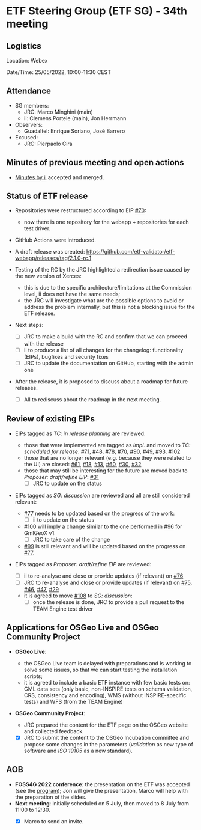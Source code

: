 # ETF Steering Group (ETF SG) - 34th meeting

## Logistics

Location: Webex

Date/Time: 25/05/2022, 10:00-11:30 CEST

## Attendance

- SG members:
  - JRC: Marco Minghini (main)
  - ii: Clemens Portele (main), Jon Herrmann
- Observers:
  - Guadaltel: Enrique Soriano, José Barrero
- Excused:
  - JRC: Pierpaolo Cira

## Minutes of previous meeting and open actions

- [Minutes by ii](https://github.com/etf-validator/governance/blob/master/Meetings/SG/20220419.md) accepted and merged.

## Status of ETF release

- Repositories were restructured according to EIP [#70](https://github.com/etf-validator/governance/issues/70):
  - now there is one repository for the webapp + repositories for each test driver.

- GitHub Actions were introduced.

- A draft release was created: https://github.com/etf-validator/etf-webapp/releases/tag/2.1.0-rc.1

- Testing of the RC by the JRC highlighted a redirection issue caused by the new version of Xerces:
  - this is due to the specific architecture/limitations at the Commission level, ii does not have the same needs;
  - the JRC will investigate what are the possible options to avoid or address the problem internally, but this is not a blocking issue for the ETF release.

- Next steps:
  - [ ] JRC to make a build with the RC and confirm that we can proceed with the release
  - [ ] ii to produce a list of all changes for the changelog: functionality (EIPs), bugfixes and security fixes
  - [ ] JRC to update the documentation on GitHub, starting with the admin one
  
- After the release, it is proposed to discuss about a roadmap for future releases.
  - [ ] All to rediscuss about the roadmap in the next meeting.
  
## Review of existing EIPs

- EIPs tagged as _TC: in release planning_ are reviewed:
  - those that were implemented are tagged as _Impl._ and moved to _TC: scheduled for release_: [#71](https://github.com/etf-validator/governance/issues/71), [#48](https://github.com/etf-validator/governance/issues/48), [#78](https://github.com/etf-validator/governance/issues/78), [#70](https://github.com/etf-validator/governance/issues/70), [#90](https://github.com/etf-validator/governance/issues/90), [#49](https://github.com/etf-validator/governance/issues/49), [#93](https://github.com/etf-validator/governance/issues/93), [#102](https://github.com/etf-validator/governance/issues/102)
  - those that are no longer relevant (e.g. because they were related to the UI) are closed: [#61](https://github.com/etf-validator/governance/issues/61), [#18](https://github.com/etf-validator/governance/issues/18), [#13](https://github.com/etf-validator/governance/issues/13), [#60](https://github.com/etf-validator/governance/issues/60), [#30](https://github.com/etf-validator/governance/issues/30), [#32](https://github.com/etf-validator/governance/issues/32)
  - those that may still be interesting for the future are moved back to _Proposer: draft/refine EIP_: [#31](https://github.com/etf-validator/governance/issues/31)
    - [ ] JRC to update on the status

- EIPs tagged as _SG: discussion_ are reviewed and all are still considered relevant:
  - [#77](https://github.com/etf-validator/governance/issues/77) needs to be updated based on the progress of the work:
    - [ ] ii to update on the status
  - [#100](https://github.com/etf-validator/governance/issues/100) will imply a change similar to the one performed in [#96](https://github.com/etf-validator/governance/issues/96) for GmlGeoX v1:
    - [ ] JRC to take care of the change
  - [#99](https://github.com/etf-validator/governance/issues/99) is still relevant and will be updated based on the progress on [#77](https://github.com/etf-validator/governance/issues/77).

- EIPs tagged as _Proposer: draft/refine EIP_ are reviewed:
  - [ ] ii to re-analyse and close or provide updates (if relevant) on [#76](https://github.com/etf-validator/governance/issues/76)
  - [ ] JRC to re-analyse and close or provide updates (if relevant) on [#75](https://github.com/etf-validator/governance/issues/75), [#46](https://github.com/etf-validator/governance/issues/46), [#47](https://github.com/etf-validator/governance/issues/47), [#29](https://github.com/etf-validator/governance/issues/29)
  - it is agreed to move [#108](https://github.com/etf-validator/governance/issues/108) to _SG: discussion_:
    - [ ] once the release is done, JRC to provide a pull request to the TEAM Engine test driver

## Applications for OSGeo Live and OSGeo Community Project

- **OSGeo Live**:  
  - the OSGeo Live team is delayed with preparations and is working to solve some issues, so that we can start testing the installation scripts;
  - it is agreed to include a basic ETF instance with few basic tests on: GML data sets (only basic, non-INSPIRE tests on schema validation, CRS, consistency and encoding), WMS (without INSPIRE-specific tests) and WFS (from the TEAM Engine)
  
- **OSGeo Community Project**:  
  - JRC prepared the content for the ETF page on the OSGeo website and collected feedback.
  - [x] JRC to submit the content to the OSGeo Incubation committee and propose some changes in the parameters (_validation_ as new type of software and _ISO 19105_ as a new standard).

## AOB

- **FOSS4G 2022 conference**: the presentation on the ETF was accepted (see the [program](https://2022.foss4g.org/schedule_general.php)); Jon will give the presentation, Marco will help with the preparation of the slides.
- **Next meeting**: initially scheduled on 5 July, then moved to 8 July from 11:00 to 12:30.
  - [x] Marco to send an invite.

